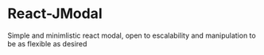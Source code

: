 # React-JModal

Simple and minimlistic react modal, open to escalability and manipulation to be as flexible as desired
